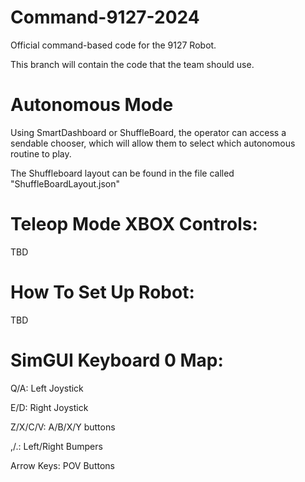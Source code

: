 # Command-9127-2024
Official command-based code for the 9127 Robot.

This branch will contain the code that the team should use.

# Autonomous Mode
Using SmartDashboard or ShuffleBoard, the operator can access a sendable chooser, which will allow them to select which autonomous routine to play.

The Shuffleboard layout can be found in the file called "ShuffleBoardLayout.json"

# Teleop Mode XBOX Controls:
TBD

# How To Set Up Robot:
TBD

# SimGUI Keyboard 0 Map:
Q/A: Left Joystick

E/D: Right Joystick

Z/X/C/V: A/B/X/Y buttons

,/.: Left/Right Bumpers

Arrow Keys: POV Buttons